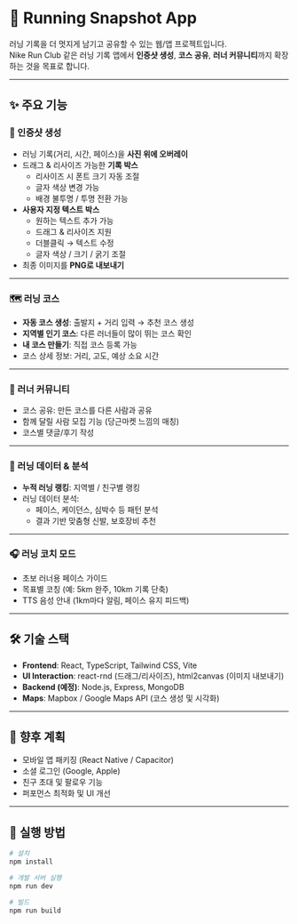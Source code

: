 # 🏃 Running Snapshot App

러닝 기록을 더 멋지게 남기고 공유할 수 있는 웹/앱 프로젝트입니다.  
Nike Run Club 같은 러닝 기록 앱에서 **인증샷 생성**, **코스 공유**, **러너 커뮤니티**까지 확장하는 것을 목표로 합니다.  

---

## ✨ 주요 기능

### 📸 인증샷 생성
- 러닝 기록(거리, 시간, 페이스)을 **사진 위에 오버레이**
- 드래그 & 리사이즈 가능한 **기록 박스**
  - 리사이즈 시 폰트 크기 자동 조절
  - 글자 색상 변경 가능
  - 배경 불투명 / 투명 전환 가능
- **사용자 지정 텍스트 박스**
  - 원하는 텍스트 추가 가능
  - 드래그 & 리사이즈 지원
  - 더블클릭 → 텍스트 수정
  - 글자 색상 / 크기 / 굵기 조절
- 최종 이미지를 **PNG로 내보내기**

---

### 🗺️ 러닝 코스
- **자동 코스 생성**: 출발지 + 거리 입력 → 추천 코스 생성
- **지역별 인기 코스**: 다른 러너들이 많이 뛰는 코스 확인
- **내 코스 만들기**: 직접 코스 등록 가능
- 코스 상세 정보: 거리, 고도, 예상 소요 시간

---

### 👥 러너 커뮤니티
- 코스 공유: 만든 코스를 다른 사람과 공유
- 함께 달릴 사람 모집 기능 (당근마켓 느낌의 매칭)
- 코스별 댓글/후기 작성

---

### 🏅 러닝 데이터 & 분석
- **누적 러닝 랭킹**: 지역별 / 친구별 랭킹
- 러닝 데이터 분석:
  - 페이스, 케이던스, 심박수 등 패턴 분석
  - 결과 기반 맞춤형 신발, 보호장비 추천

---

### 🎧 러닝 코치 모드
- 초보 러너용 페이스 가이드
- 목표별 코칭 (예: 5km 완주, 10km 기록 단축)
- TTS 음성 안내 (1km마다 알림, 페이스 유지 피드백)

---

## 🛠️ 기술 스택

- **Frontend**: React, TypeScript, Tailwind CSS, Vite
- **UI Interaction**: react-rnd (드래그/리사이즈), html2canvas (이미지 내보내기)
- **Backend (예정)**: Node.js, Express, MongoDB
- **Maps**: Mapbox / Google Maps API (코스 생성 및 시각화)

---

## 📌 향후 계획
- 모바일 앱 패키징 (React Native / Capacitor)
- 소셜 로그인 (Google, Apple)
- 친구 초대 및 팔로우 기능
- 퍼포먼스 최적화 및 UI 개선

---

## 🚀 실행 방법

```bash
# 설치
npm install

# 개발 서버 실행
npm run dev

# 빌드
npm run build
